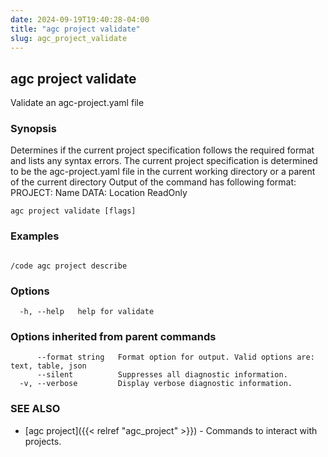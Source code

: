 ```yaml
---
date: 2024-09-19T19:40:28-04:00
title: "agc project validate"
slug: agc_project_validate
---
```

## agc project validate

Validate an agc-project.yaml file

### Synopsis

Determines if the current project specification follows the required format and lists any syntax errors. 
The current project specification is determined to be the agc-project.yaml file in the current working directory or a parent of the current directory
Output of the command has following format:
PROJECT: Name
DATA: Location ReadOnly


```
agc project validate [flags]
```

### Examples

```

/code agc project describe
```

### Options

```
  -h, --help   help for validate
```

### Options inherited from parent commands

```
      --format string   Format option for output. Valid options are: text, table, json
      --silent          Suppresses all diagnostic information.
  -v, --verbose         Display verbose diagnostic information.
```

### SEE ALSO

* [agc project]({{< relref "agc_project" >}})	 - Commands to interact with projects.

